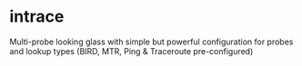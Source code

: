 # intrace
Multi-probe looking glass with simple but powerful configuration for probes and lookup types (BIRD, MTR, Ping &amp; Traceroute pre-configured)
